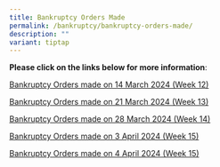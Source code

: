 ```yaml
---
title: Bankruptcy Orders Made
permalink: /bankruptcy/bankruptcy-orders-made/
description: ""
variant: tiptap
---
```

<p><strong>Please click on the links below for more information</strong>:</p>
<p></p>
<p><a href="/files/BOs Made/Bankruptcy_Orders_made_on_14_March_2024__Week_12_.pdf" rel="noopener noreferrer nofollow" target="_blank">Bankruptcy Orders made on 14 March 2024 (Week 12)</a>
</p>
<p><a href="/files/BOs Made/Bankruptcy_Orders_made_on_21_March_2024__Week_13_.pdf" rel="noopener noreferrer nofollow" target="_blank">Bankruptcy Orders made on 21 March 2024 (Week 13)</a>
</p>
<p><a href="/files/BOs Made/Bankruptcy_Orders_made_on_28_March_2024__Week_14_.pdf" rel="noopener noreferrer nofollow" target="_blank">Bankruptcy Orders made on 28 March 2024 (Week 14)</a>
</p>
<p><a href="/files/BOs Made/Bankruptcy_Orders_made_on_3_April_2024__Week_15_.pdf" rel="noopener noreferrer nofollow" target="_blank">Bankruptcy Orders made on 3 April 2024 (Week 15)</a>
</p>
<p><a href="/files/BOs Made/Bankruptcy_Orders_made_on_4_April_2024__Week_15_.pdf" rel="noopener noreferrer nofollow" target="_blank">Bankruptcy Orders made on 4 April 2024 (Week 15)</a>
</p>